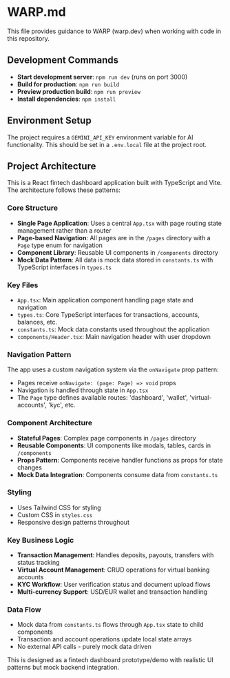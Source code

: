 # WARP.md

This file provides guidance to WARP (warp.dev) when working with code in this repository.

## Development Commands

- **Start development server**: `npm run dev` (runs on port 3000)
- **Build for production**: `npm run build`
- **Preview production build**: `npm run preview`
- **Install dependencies**: `npm install`

## Environment Setup

The project requires a `GEMINI_API_KEY` environment variable for AI functionality. This should be set in a `.env.local` file at the project root.

## Project Architecture

This is a React fintech dashboard application built with TypeScript and Vite. The architecture follows these patterns:

### Core Structure
- **Single Page Application**: Uses a central `App.tsx` with page routing state management rather than a router
- **Page-based Navigation**: All pages are in the `/pages` directory with a `Page` type enum for navigation
- **Component Library**: Reusable UI components in `/components` directory
- **Mock Data Pattern**: All data is mock data stored in `constants.ts` with TypeScript interfaces in `types.ts`

### Key Files
- `App.tsx`: Main application component handling page state and navigation
- `types.ts`: Core TypeScript interfaces for transactions, accounts, balances, etc.
- `constants.ts`: Mock data constants used throughout the application
- `components/Header.tsx`: Main navigation header with user dropdown

### Navigation Pattern
The app uses a custom navigation system via the `onNavigate` prop pattern:
- Pages receive `onNavigate: (page: Page) => void` props
- Navigation is handled through state in `App.tsx` 
- The `Page` type defines available routes: 'dashboard', 'wallet', 'virtual-accounts', 'kyc', etc.

### Component Architecture
- **Stateful Pages**: Complex page components in `/pages` directory
- **Reusable Components**: UI components like modals, tables, cards in `/components`
- **Props Pattern**: Components receive handler functions as props for state changes
- **Mock Data Integration**: Components consume data from `constants.ts` 

### Styling
- Uses Tailwind CSS for styling
- Custom CSS in `styles.css`
- Responsive design patterns throughout

### Key Business Logic
- **Transaction Management**: Handles deposits, payouts, transfers with status tracking
- **Virtual Account Management**: CRUD operations for virtual banking accounts  
- **KYC Workflow**: User verification status and document upload flows
- **Multi-currency Support**: USD/EUR wallet and transaction handling

### Data Flow
- Mock data from `constants.ts` flows through `App.tsx` state to child components
- Transaction and account operations update local state arrays
- No external API calls - purely mock data driven

This is designed as a fintech dashboard prototype/demo with realistic UI patterns but mock backend integration.